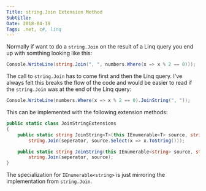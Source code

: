 ```yaml
---
Title: string.Join Extension Method
Subtitle: 
Date: 2018-04-19
Tags: .net, c#, linq
---
```


Normally if want to do a `string.Join` on the result of a Linq query you end up with somthing looking like
this:

```csharp
Console.WriteLine(string.Join(", ", numbers.Where(x => x % 2 == 0)));
```

The call to `string.Join` has to come first and then the Linq query. I've always felt this breaks the flow
of the code and would be easier to read if the `string.Join` was at the end of the Linq query:

```csharp
Console.WriteLine(numbers.Where(x => x % 2 == 0).JoinString(", "));
```

This can be implemented with the following extension methods:

```csharp
public static class JoinStringExtensions
{
    public static string JoinString<T>(this IEnumerable<T> source, string seperator) =>
        string.Join(seperator, source.Select(x => x.ToString()));

    public static string JoinString(this IEnumerable<string> source, string seperator) =>
        string.Join(seperator, source);
}
```

The specialization for `IEnumerable<string>` is just mirroring the implementation from `string.Join`.

